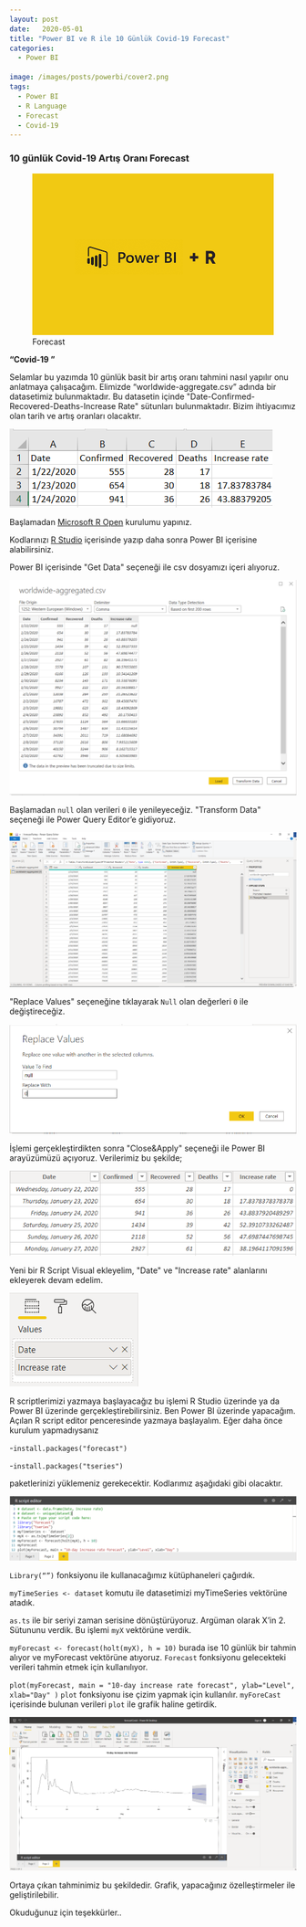 ```yaml
---
layout: post
date:   2020-05-01
title: "Power BI ve R ile 10 Günlük Covid-19 Forecast"
categories:
  - Power BI

image: /images/posts/powerbi/cover2.png
tags:
  - Power BI
  - R Language
  - Forecast
  - Covid-19
---
```


### 10 günlük Covid-19 Artış Oranı Forecast

<figure class="figure">
    <a href="/images/posts/powerbi/cover.png"><img src="/images/posts/powerbi/cover.png"></a>
    <figcaption>Forecast</figcaption>
</figure>

<strong> “Covid-19 ” </strong>

Selamlar bu yazımda 10 günlük basit bir artış oranı tahmini nasıl yapılır onu anlatmaya çalışacağım. Elimizde “worldwide-aggregate.csv” adında bir datasetimiz bulunmaktadır. Bu datasetin içinde "Date-Confirmed-Recovered-Deaths-Increase Rate" sütunları bulunmaktadır. Bizim ihtiyacımız olan tarih ve artış oranları olacaktır.

 <a href="/images/posts/powerbi/p1.png"><img src="/images/posts/powerbi/p1.png"></a>

Başlamadan <a href="https://mran.microsoft.com/download" link="https://mran.microsoft.com/download">Microsoft R Open</a> kurulumu yapınız.

Kodlarınızı <a href="https://rstudio.com/" link="https://rstudio.com/">R Studio</a> içerisinde yazıp daha sonra Power BI içerisine alabilirsiniz.

Power BI içerisinde "Get Data" seçeneği ile csv dosyamızı içeri alıyoruz.

 <a href="/images/posts/powerbi/p2.png"><img src="/images/posts/powerbi/p2.png"></a>

Başlamadan `null` olan verileri `0` ile yenileyeceğiz. "Transform Data" seçeneği ile Power Query Editor’e gidiyoruz.

 <a href="/images/posts/powerbi/p3.png"><img src="/images/posts/powerbi/p3.png"></a>

 "Replace Values" seçeneğine tıklayarak `Null` olan değerleri `0` ile değiştireceğiz.

 <a href="/images/posts/powerbi/p4.png"><img src="/images/posts/powerbi/p4.png"></a>

 İşlemi gerçekleştirdikten sonra "Close&Apply" seçeneği ile Power BI arayüzümüzü açıyoruz.
 Verilerimiz bu şekilde;

<a href="/images/posts/powerbi/p5.png"><img src="/images/posts/powerbi/p5.png"></a>

Yeni bir R Script Visual ekleyelim, "Date" ve "Increase rate" alanlarını ekleyerek devam edelim.

<a href="/images/posts/powerbi/p6.png"><img src="/images/posts/powerbi/p6.png"></a>

R scriptlerimizi yazmaya başlayacağız bu işlemi R Studio üzerinde ya da Power BI üzerinde gerçekleştirebilirsiniz. Ben Power BI üzerinde yapacağım.
Açılan R script editor penceresinde yazmaya başlayalım.
Eğer daha önce kurulum yapmadıysanız

-`install.packages("forecast")`

-`install.packages("tseries")`

paketlerinizi yüklemeniz gerekecektir. Kodlarımız aşağıdaki gibi olacaktır.

<a href="/images/posts/powerbi/p7.png"><img src="/images/posts/powerbi/p7.png"></a>

`Library(“”)` fonksiyonu ile kullanacağımız kütüphaneleri çağırdık.

`myTimeSeries <- dataset` komutu ile datasetimizi myTimeSeries vektörüne atadık.

`as.ts` ile bir seriyi zaman serisine dönüştürüyoruz. Argüman olarak X’in 2. Sütununu verdik. Bu işlemi `myX` vektörüne verdik.

`myForecast <- forecast(holt(myX), h = 10)` burada ise 10 günlük bir tahmin alıyor ve myForecast vektörüne atıyoruz.
`Forecast` fonksiyonu gelecekteki verileri tahmin etmek için kullanılıyor.

`plot(myForecast, main = "10-day increase rate forecast", ylab="Level", xlab="Day" )`
`plot` fonksiyonu ise çizim yapmak için kullanılır. `myForeCast` içerisinde bulunan verileri `plot` ile grafik haline getirdik.

<a href="/images/posts/powerbi/p8.png"><img src="/images/posts/powerbi/p8.png"></a>

Ortaya çıkan tahminimiz bu şekildedir. Grafik, yapacağınız özelleştirmeler ile geliştirilebilir.

Okuduğunuz için teşekkürler..